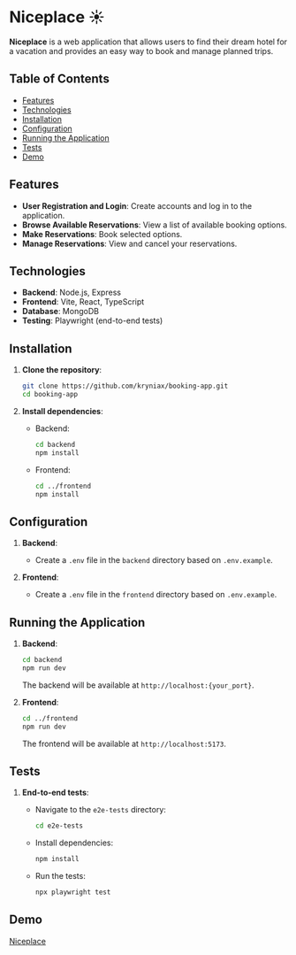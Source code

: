 # Niceplace &#x2600;

**Niceplace** is a web application that allows users to find their dream hotel for a vacation and provides an easy way to book and manage planned trips.

## Table of Contents

- [Features](#features)
- [Technologies](#technologies)
- [Installation](#installation)
- [Configuration](#configuration)
- [Running the Application](#running-the-application)
- [Tests](#tests)
- [Demo](#demo)

## Features

- **User Registration and Login**: Create accounts and log in to the application.
- **Browse Available Reservations**: View a list of available booking options.
- **Make Reservations**: Book selected options.
- **Manage Reservations**: View and cancel your reservations.

## Technologies

- **Backend**: Node.js, Express
- **Frontend**: Vite, React, TypeScript
- **Database**: MongoDB
- **Testing**: Playwright (end-to-end tests)

## Installation

1. **Clone the repository**:

   ```bash
   git clone https://github.com/kryniax/booking-app.git
   cd booking-app
   ```

2. **Install dependencies**:

   - Backend:

     ```bash
     cd backend
     npm install
     ```

   - Frontend:

     ```bash
     cd ../frontend
     npm install
     ```

## Configuration

1. **Backend**:

   - Create a `.env` file in the `backend` directory based on `.env.example`.

2. **Frontend**:

   - Create a `.env` file in the `frontend` directory based on `.env.example`.

## Running the Application

1. **Backend**:

   ```bash
   cd backend
   npm run dev
   ```

   The backend will be available at `http://localhost:{your_port}`.

2. **Frontend**:

   ```bash
   cd ../frontend
   npm run dev
   ```

   The frontend will be available at `http://localhost:5173`.

## Tests

1. **End-to-end tests**:

   - Navigate to the `e2e-tests` directory:

     ```bash
     cd e2e-tests
     ```

   - Install dependencies:

     ```bash
     npm install
     ```

   - Run the tests:

     ```bash
     npx playwright test
     ```

## Demo

[Niceplace](https://niceplace.onrender.com/)
